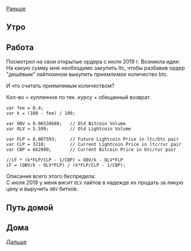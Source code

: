 [Раньше](2020.06.04.md)  
## Утро
## Работа
Посмотрел на свои открытые ордера с июля 2019 г. Возникла идея:  
На какую сумму мне необходимо закупить ltc, чтобы разбавив ордер "дешёвым" лайткоином выкупить *приемлемое* количество btc.  

И что считать приемлемым количеством?

Кол-во = купленное по тек. курсу + обещанный возврат.
```JS
var fee = 0.4;
var k = (100 - fee) / 100;

var OBV = 0.06539688;   // Old Bitcoin Volume
var OLV = 5.599;        // Old Lightcoin Volume

var FLP = 0.007593;     // Future Lightcoin Price in ltc/btc pair
var CLP = 3210;         // Current Lightcoin Price in ltc/rur pair
var CBP = 662000;       // Current Bitcoin Price in btc/rur pair

//iF * (k*FLP/CLP - 1/CBP) = OBV/k - OLV*FLP
iF = (OBV/k - OLV*FLP) / (k*FLP/CLP - 1/CBP);
```
Описание всего этого беспредела:  
С июля 2019 у меня висит `OLV` лайтов в надежде их продать за ликую цену и выручить `OBV` битков.


## Путь домой
## Дома
[Дальше](2020.06.06.md)